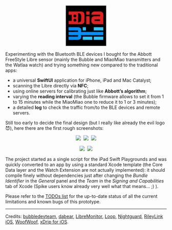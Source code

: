 <p align ="center"><img src="./DiaBLE//Assets.xcassets/AppIcon.appiconset/Icon.png" width="25%" /></p>

Experimenting with the Bluetooth BLE devices I bought for the Abbott FreeStyle Libre sensor (mainly  the Bubble and MiaoMiao transmitters and the Watlaa watch) and trying something new compared to the traditional apps:

* a universal **SwiftUI** application for iPhone, iPad and Mac Catalyst;
* scanning the Libre directly via **NFC**;
* using online servers for calibrating just like **Abbott’s algorithm**;
* varying the **reading interval** (the Bubble firmware allows to set it from 1 to 15 minutes while the MiaoMiao one to reduce it to 1 or 3 minutes);
* a detailed **log** to check the traffic from/to the BLE devices and remote servers.

Still too early to decide the final design (but I really like already the evil logo 😈), here there are the first rough screenshots:


<p align ="center"><img src="https://pbs.twimg.com/media/EQFqFP8UYAEAMI-?format=jpg" width="25%" />&nbsp;&nbsp;<img src="https://pbs.twimg.com/media/EQFstP8XkAADIA5?format=jpg" width="25%" />&nbsp;&nbsp;<img src="https://pbs.twimg.com/media/EQFtdz3XUAEZTI3?format=jpg" width="25%" /></p>
<p align ="center"><img src="https://pbs.twimg.com/media/EQFuZUIXUAEJeil?format=jpg" width="25%" />&nbsp;&nbsp;<img src="https://pbs.twimg.com/media/EQFv4aFXsAAYmW4?format=jpg&name=4096x4096" width="25%" /></p>

The project started as a single script for the iPad Swift Playgrounds and was quickly converted to an app by using a standard Xcode template (the Core Data layer and the Watch Extension are not actually implemented): it should compile finely without dependencies just after changing the _Bundle Identifier_ in the _General_ panel and the _Team_ in the _Signing and Capabilities_ tab of Xcode (Spike users know already very well what that means... ;) ).

Please refer to the [TODOs list](https://github.com/gui-dos/DiaBLE/blob/master/TODO.md) for the up-to-date status of all the current limitations and known bugs of this prototype.

---
Credits: [bubbledevteam](https://github.com/bubbledevteam?tab=repositories), [dabear](https://github.com/dabear?tab=repositories), [LibreMonitor](https://github.com/UPetersen/LibreMonitor/tree/Swift4), [Loop](https://github.com/LoopKit/Loop), [Nightguard]( https://github.com/nightscout/nightguard), [RileyLink iOS](https://github.com/ps2/rileylink_ios), [WoofWoof](https://github.com/gshaviv/ninety-two), [xDrip for iOS](https://github.com/JohanDegraeve/xdripswift).
